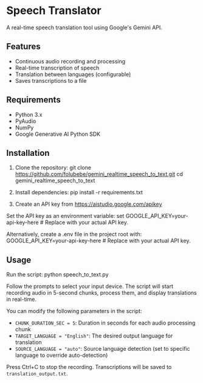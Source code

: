 # Speech Translator

A real-time speech translation tool using Google's Gemini API.

## Features
- Continuous audio recording and processing
- Real-time transcription of speech
- Translation between languages (configurable)
- Saves transcriptions to a file

## Requirements
- Python 3.x
- PyAudio
- NumPy
- Google Generative AI Python SDK 


## Installation

1. Clone the repository:
git clone https://github.com/folubebe/gemini_realtime_speech_to_text.git
cd gemini_realtime_speech_to_text

2. Install dependencies:
pip install -r requirements.txt

3. Create an API key from https://aistudio.google.com/apikey

Set the API key as an environment variable:
set GOOGLE_API_KEY=your-api-key-here # Replace with your actual API key.

Alternatively, create a .env file in the project root with:
GOOGLE_API_KEY=your-api-key-here # Replace with your actual API key.

## Usage

Run the script:
python speech_to_text.py

Follow the prompts to select your input device. The script will start recording audio in 5-second chunks, process them, and display translations in real-time.

You can modify the following parameters in the script:
- `CHUNK_DURATION_SEC = 5`: Duration in seconds for each audio processing chunk
- `TARGET_LANGUAGE = "English"`: The desired output language for translation
- `SOURCE_LANGUAGE = "auto"`: Source language detection (set to specific language to override auto-detection)

Press Ctrl+C to stop the recording. Transcriptions will be saved to `translation_output.txt`.